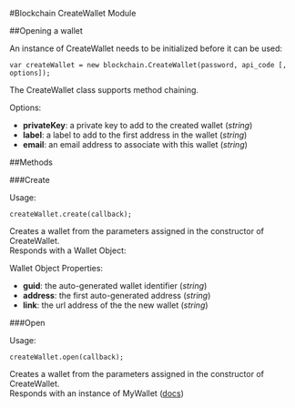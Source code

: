 #Blockchain CreateWallet Module

##Opening a wallet

An instance of CreateWallet needs to be initialized before it can be used:

```
var createWallet = new blockchain.CreateWallet(password, api_code [, options]);
```

The CreateWallet class supports method chaining.

Options:

* **privateKey**: a private key to add to the created wallet (*string*)
* **label**: a label to add to the first address in the wallet (*string*)
* **email**: an email address to associate with this wallet (*string*)

##Methods

###Create

Usage:

```
createWallet.create(callback);
```

Creates a wallet from the parameters assigned in the constructor of CreateWallet.  
Responds with a Wallet Object:

Wallet Object Properties:

* **guid**: the auto-generated wallet identifier (*string*)
* **address**: the first auto-generated address (*string*)
* **link**: the url address of the the new wallet (*string*)

###Open

Usage:

```
createWallet.open(callback);
```

Creates a wallet from the parameters assigned in the constructor of CreateWallet.  
Responds with an instance of MyWallet ([docs](../docs/MyWallet.md))
